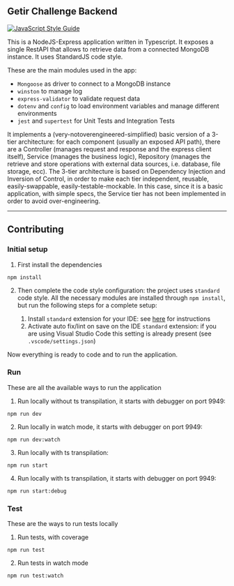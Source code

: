 ## Getir Challenge Backend

[![JavaScript Style Guide](https://img.shields.io/badge/code_style-standard-brightgreen.svg)](https://standardjs.com)

This is a NodeJS-Express application written in Typescript. It exposes a single RestAPI that allows to retrieve data from a connected MongoDB instance. It uses StandardJS code style.

These are the main modules used in the app:
- `Mongoose` as driver to connect to a MongoDB instance
- `winston` to manage log
- `express-validator` to validate request data
- `dotenv` and `config` to load environment variables and manage different environments
- `jest` and `supertest` for Unit Tests and Integration Tests

It implements a (very-notoverengineered-simplified) basic version of a 3-tier architecture: for each component (usually an exposed API path), there are a Controller (manages request and response and the express client itself), Service (manages the business logic), Repository (manages the retrieve and store operations with external data sources, i.e. database, file storage, ecc). The 3-tier architecture is based on Dependency Injection and Inversion of Control, in order to make each tier independent, reusable, easily-swappable, easily-testable-mockable.
In this case, since it is a basic application, with simple specs, the Service tier has not been implemented in order to avoid over-engineering. 

----

## Contributing

### Initial setup

1. First install the dependencies
```
npm install
```

2. Then complete the code style configuration: the project uses `standard` code style. All the necessary modules are installed through `npm install`, but run the following steps for a complete setup:

    1. Install `standard` extension for your IDE: see [here](https://github.com/standard/standard#are-there-text-editor-plugins) for instructions
    2. Activate auto fix/lint on save on the IDE `standard` extension: if you are using Visual Studio Code this setting is already present (see `.vscode/settings.json`)

Now everything is ready to code and to run the application.

### Run
These are all the available ways to run the application

1. Run locally without ts transpilation, it starts with debugger on port 9949:

```
npm run dev
```

2. Run locally in watch mode, it starts with debugger on port 9949:

```
npm run dev:watch
```

3. Run locally with ts transpilation:

```
npm run start
```

4. Run locally with ts transpilation, it starts with debugger on port 9949:

```
npm run start:debug
```

### Test
These are the ways to run tests locally

1. Run tests, with coverage

```
npm run test
```

2. Run tests in watch mode

```
npm run test:watch
```
